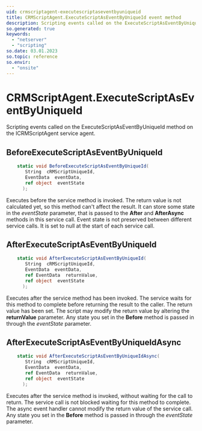 ```yaml
---
uid: crmscriptagent-executescriptaseventbyuniqueid
title: CRMScriptAgent.ExecuteScriptAsEventByUniqueId event method
description: Scripting events called on the ExecuteScriptAsEventByUniqueId method on the CRMScriptAgent service agent.
so.generated: true
keywords:
  - "netserver"
  - "scripting"
so.date: 03.01.2023
so.topic: reference
so.envir:
  - "onsite"
---
```

# CRMScriptAgent.ExecuteScriptAsEventByUniqueId

Scripting events called on the <see cref='M:SuperOffice.CRM.Services.ICRMScriptAgent.ExecuteScriptAsEventByUniqueId'>ExecuteScriptAsEventByUniqueId</see> method on the <see cref='ICRMScriptAgent'>ICRMScriptAgent</see>  service agent.

## BeforeExecuteScriptAsEventByUniqueId
```cs
    static void BeforeExecuteScriptAsEventByUniqueId(
       String  cRMScriptUniqueId,
       EventData  eventData,
       ref object  eventState
      );
```
Executes before the service method is invoked.
The return value is not calculated yet, so this method can't affect the result.
It can store some state in the *eventState* parameter, that is passed to the **After** and **AfterAsync** methods in this service call.
Event state is not preserved between different service calls. It is set to null at the start of each service call.
## AfterExecuteScriptAsEventByUniqueId
```cs
    static void AfterExecuteScriptAsEventByUniqueId(
       String  cRMScriptUniqueId,
       EventData  eventData,
       ref EventData  returnValue,
       ref object  eventState
      );
```
Executes after the service method has been invoked. The service waits for this method to complete before returning the result to the caller.
The return value has been set. The script may modify the return value by altering the **returnValue** parameter.
Any state you set in the **Before** method is passed in through the *eventState* parameter.
## AfterExecuteScriptAsEventByUniqueIdAsync
```cs
    static void AfterExecuteScriptAsEventByUniqueIdAsync(
       String  cRMScriptUniqueId,
       EventData  eventData,
       ref EventData  returnValue,
       ref object  eventState
      );
```
Executes after the service method is invoked, without waiting for the call to return.
The service call is not blocked waiting for this method to complete.
The async event handler cannot modify the return value of the service call.
Any state you set in the **Before** method is passed in through the *eventState* parameter.

